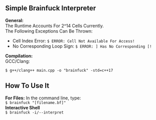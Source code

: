 ## Simple Brainfuck Interpreter
**General:**  
	The Runtime Accounts For 2^14 Cells Currently.  
	The Following Exceptions Can Be Thrown:  
		

 - Cell Index Error: `$ ERROR: Cell Not Available For Access!`
 - No Corresponding Loop Sign: `$ ERROR: ] Has No Corresponding [!` 

**Compilation:**  
	GCC/Clang:
		
    $ g++/clang++ main.cpp -o "brainfuck" -std=c++17

## How To Use It
**For Files:**
    In the command line, type:  
    `$ brainfuck "[filename.bf]"`  
    **Interactive Shell**  
        `$ brainfuck -i/--interpret`


